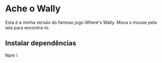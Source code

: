 # Ache o Wally

Esta é a minha versão do famoso jogo Where's Wally.
Mova o mouse pela tela para encontrá-lo. 

## Instalar dependências
Npm i